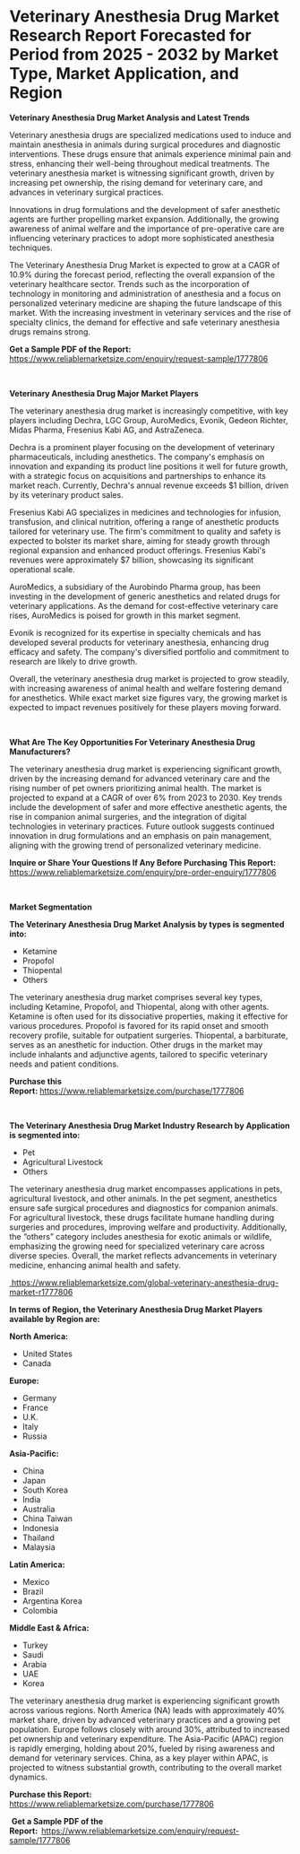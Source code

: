 <p><h1>Veterinary Anesthesia Drug Market Research Report Forecasted for Period from 2025 -  2032 by Market Type, Market Application, and Region</h1></p><p><strong>Veterinary Anesthesia Drug Market Analysis and Latest Trends</strong></p>
<p><p>Veterinary anesthesia drugs are specialized medications used to induce and maintain anesthesia in animals during surgical procedures and diagnostic interventions. These drugs ensure that animals experience minimal pain and stress, enhancing their well-being throughout medical treatments. The veterinary anesthesia market is witnessing significant growth, driven by increasing pet ownership, the rising demand for veterinary care, and advances in veterinary surgical practices. </p><p>Innovations in drug formulations and the development of safer anesthetic agents are further propelling market expansion. Additionally, the growing awareness of animal welfare and the importance of pre-operative care are influencing veterinary practices to adopt more sophisticated anesthesia techniques. </p><p>The Veterinary Anesthesia Drug Market is expected to grow at a CAGR of 10.9% during the forecast period, reflecting the overall expansion of the veterinary healthcare sector. Trends such as the incorporation of technology in monitoring and administration of anesthesia and a focus on personalized veterinary medicine are shaping the future landscape of this market. With the increasing investment in veterinary services and the rise of specialty clinics, the demand for effective and safe veterinary anesthesia drugs remains strong.</p></p>
<p><strong>Get a Sample PDF of the Report:&nbsp;</strong> <a href="https://www.reliablemarketsize.com/enquiry/request-sample/1777806?utm_campaign=2041&utm_medium=2&utm_source=Github&utm_content=ia&utm_term=19042025&utm_id=veterinary-anesthesia-drug">https://www.reliablemarketsize.com/enquiry/request-sample/1777806</a></p>
<p>&nbsp;</p>
<p><strong>Veterinary Anesthesia Drug Major Market Players</strong></p>
<p><p>The veterinary anesthesia drug market is increasingly competitive, with key players including Dechra, LGC Group, AuroMedics, Evonik, Gedeon Richter, Midas Pharma, Fresenius Kabi AG, and AstraZeneca. </p><p>Dechra is a prominent player focusing on the development of veterinary pharmaceuticals, including anesthetics. The company's emphasis on innovation and expanding its product line positions it well for future growth, with a strategic focus on acquisitions and partnerships to enhance its market reach. Currently, Dechra's annual revenue exceeds $1 billion, driven by its veterinary product sales.</p><p>Fresenius Kabi AG specializes in medicines and technologies for infusion, transfusion, and clinical nutrition, offering a range of anesthetic products tailored for veterinary use. The firm's commitment to quality and safety is expected to bolster its market share, aiming for steady growth through regional expansion and enhanced product offerings. Fresenius Kabi's revenues were approximately $7 billion, showcasing its significant operational scale.</p><p>AuroMedics, a subsidiary of the Aurobindo Pharma group, has been investing in the development of generic anesthetics and related drugs for veterinary applications. As the demand for cost-effective veterinary care rises, AuroMedics is poised for growth in this market segment. </p><p>Evonik is recognized for its expertise in specialty chemicals and has developed several products for veterinary anesthesia, enhancing drug efficacy and safety. The company's diversified portfolio and commitment to research are likely to drive growth.</p><p>Overall, the veterinary anesthesia drug market is projected to grow steadily, with increasing awareness of animal health and welfare fostering demand for anesthetics. While exact market size figures vary, the growing market is expected to impact revenues positively for these players moving forward.</p></p>
<p>&nbsp;</p>
<p><strong>What Are The Key Opportunities For Veterinary Anesthesia Drug Manufacturers?</strong></p>
<p><p>The veterinary anesthesia drug market is experiencing significant growth, driven by the increasing demand for advanced veterinary care and the rising number of pet owners prioritizing animal health. The market is projected to expand at a CAGR of over 6% from 2023 to 2030. Key trends include the development of safer and more effective anesthetic agents, the rise in companion animal surgeries, and the integration of digital technologies in veterinary practices. Future outlook suggests continued innovation in drug formulations and an emphasis on pain management, aligning with the growing trend of personalized veterinary medicine.</p></p>
<p><strong>Inquire or Share Your Questions If Any Before Purchasing This Report:</strong> <a href="https://www.reliablemarketsize.com/enquiry/pre-order-enquiry/1777806?utm_campaign=2041&utm_medium=2&utm_source=Github&utm_content=ia&utm_term=19042025&utm_id=veterinary-anesthesia-drug">https://www.reliablemarketsize.com/enquiry/pre-order-enquiry/1777806</a></p>
<p>&nbsp;</p>
<p><strong>Market Segmentation</strong></p>
<p><strong>The Veterinary Anesthesia Drug Market Analysis by types is segmented into:</strong></p>
<p><ul><li>Ketamine</li><li>Propofol</li><li>Thiopental</li><li>Others</li></ul></p>
<p><p>The veterinary anesthesia drug market comprises several key types, including Ketamine, Propofol, and Thiopental, along with other agents. Ketamine is often used for its dissociative properties, making it effective for various procedures. Propofol is favored for its rapid onset and smooth recovery profile, suitable for outpatient surgeries. Thiopental, a barbiturate, serves as an anesthetic for induction. Other drugs in the market may include inhalants and adjunctive agents, tailored to specific veterinary needs and patient conditions.</p></p>
<p><strong>Purchase this Report:&nbsp;</strong><a href="https://www.reliablemarketsize.com/purchase/1777806?utm_campaign=2041&utm_medium=2&utm_source=Github&utm_content=ia&utm_term=19042025&utm_id=veterinary-anesthesia-drug">https://www.reliablemarketsize.com/purchase/1777806</a></p>
<p>&nbsp;</p>
<p><strong>The Veterinary Anesthesia Drug Market Industry Research by Application is segmented into:</strong></p>
<p><ul><li>Pet</li><li>Agricultural Livestock</li><li>Others</li></ul></p>
<p><p>The veterinary anesthesia drug market encompasses applications in pets, agricultural livestock, and other animals. In the pet segment, anesthetics ensure safe surgical procedures and diagnostics for companion animals. For agricultural livestock, these drugs facilitate humane handling during surgeries and procedures, improving welfare and productivity. Additionally, the “others” category includes anesthesia for exotic animals or wildlife, emphasizing the growing need for specialized veterinary care across diverse species. Overall, the market reflects advancements in veterinary medicine, enhancing animal health and safety.</p></p>
<p><a href="https://www.reliablemarketsize.com/global-veterinary-anesthesia-drug-market-r1777806?utm_campaign=2041&utm_medium=2&utm_source=Github&utm_content=ia&utm_term=19042025&utm_id=veterinary-anesthesia-drug">&nbsp;https://www.reliablemarketsize.com/global-veterinary-anesthesia-drug-market-r1777806</a></p>
<p><strong>In terms of Region, the Veterinary Anesthesia Drug Market Players available by Region are:</strong></p>
<p>
    <p> <strong> North America: </strong>
        <ul>
            <li>United States</li>
            <li>Canada</li>
        </ul>
        </p> 
    <p> <strong> Europe: </strong>
        <ul>
            <li>Germany</li>
            <li>France</li>
            <li>U.K.</li>
            <li>Italy</li>
            <li>Russia</li>
        </ul>
        </p> 
    <p> <strong> Asia-Pacific: </strong>
        <ul>
            <li>China</li>
            <li>Japan</li>
            <li>South Korea</li>
            <li>India</li>
            <li>Australia</li>
            <li>China Taiwan</li>
            <li>Indonesia</li>
            <li>Thailand</li>
            <li>Malaysia</li>
        </ul>
        </p> 
    <p> <strong> Latin America: </strong>
        <ul>
            <li>Mexico</li>
            <li>Brazil</li>
            <li>Argentina Korea</li>
            <li>Colombia</li>
        </ul>
        </p> 
    <p> <strong> Middle East & Africa: </strong>
        <ul>
            <li>Turkey</li>
            <li>Saudi</li>
            <li>Arabia</li>
            <li>UAE</li>
            <li>Korea</li>
        </ul>
    </p>
    </p>
<p><p>The veterinary anesthesia drug market is experiencing significant growth across various regions. North America (NA) leads with approximately 40% market share, driven by advanced veterinary practices and a growing pet population. Europe follows closely with around 30%, attributed to increased pet ownership and veterinary expenditure. The Asia-Pacific (APAC) region is rapidly emerging, holding about 20%, fueled by rising awareness and demand for veterinary services. China, as a key player within APAC, is projected to witness substantial growth, contributing to the overall market dynamics.</p></p>
<p><strong>Purchase this Report: </strong><a href="https://www.reliablemarketsize.com/purchase/1777806?utm_campaign=2041&utm_medium=2&utm_source=Github&utm_content=ia&utm_term=19042025&utm_id=veterinary-anesthesia-drug">https://www.reliablemarketsize.com/purchase/1777806</a></p>
<p>&nbsp;<strong>Get a Sample PDF of the Report:&nbsp;&nbsp;</strong><a href="https://www.reliablemarketsize.com/enquiry/request-sample/1777806?utm_campaign=2041&utm_medium=2&utm_source=Github&utm_content=ia&utm_term=19042025&utm_id=veterinary-anesthesia-drug">https://www.reliablemarketsize.com/enquiry/request-sample/1777806</a></p>
<p><strong></strong></p>
<p><p></p><p></p><p></p></p>